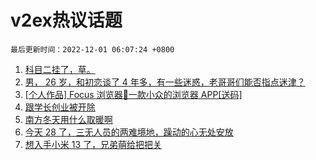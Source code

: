 # v2ex热议话题

`最后更新时间：2022-12-01 06:07:24 +0800`

1. [科目二挂了，草。](https://www.v2ex.com/t/899050)
1. [男， 26 岁，和初恋谈了 4 年多，有一些迷惑，老哥哥们能否指点迷津？](https://www.v2ex.com/t/899026)
1. [[个人作品] Focus 浏览器🚀一款小众的浏览器 APP[送码]](https://www.v2ex.com/t/899004)
1. [跟学长创业被开除](https://www.v2ex.com/t/899021)
1. [南方冬天用什么取暖啊](https://www.v2ex.com/t/899099)
1. [今天 28 了，三无人员的两难境地，躁动的心无处安放](https://www.v2ex.com/t/898993)
1. [想入手小米 13 了，兄弟萌给把把关](https://www.v2ex.com/t/899045)

